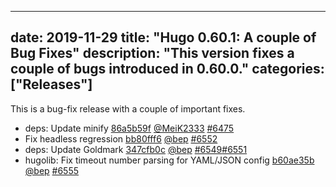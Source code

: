 
---
date: 2019-11-29
title: "Hugo 0.60.1: A couple of Bug Fixes"
description: "This version fixes a couple of bugs introduced in 0.60.0."
categories: ["Releases"]
---

	

This is a bug-fix release with a couple of important fixes.

* deps: Update minify [86a5b59f](https://github.com/gohugoio/hugo/commit/86a5b59f64dd6c4d338a9e091e98cd0ad6d4824f) [@MeiK2333](https://github.com/MeiK2333) [#6475](https://github.com/gohugoio/hugo/issues/6475)
* Fix headless regression [bb80fff6](https://github.com/gohugoio/hugo/commit/bb80fff69ad3f2ddff23819bf6eb6f4b8512dc2a) [@bep](https://github.com/bep) [#6552](https://github.com/gohugoio/hugo/issues/6552)
* deps: Update Goldmark [347cfb0c](https://github.com/gohugoio/hugo/commit/347cfb0c17b08626250180e8a84b53fc4800473f) [@bep](https://github.com/bep) [#6549](https://github.com/gohugoio/hugo/issues/6549)[#6551](https://github.com/gohugoio/hugo/issues/6551)
* hugolib: Fix timeout number parsing for YAML/JSON config [b60ae35b](https://github.com/gohugoio/hugo/commit/b60ae35b97c4f44b9b09fcf06c863c695bc3c73a) [@bep](https://github.com/bep) [#6555](https://github.com/gohugoio/hugo/issues/6555)



